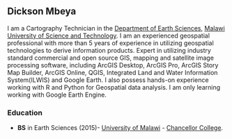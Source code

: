 ## Dickson Mbeya

I am a Cartography Technician in the [Department of Earth Sciences](https://www.must.ac.mw/departments/earth-sciences/), [Malawi University of Science and Technology](https://www.must.ac.mw). I am an experienced geospatial professional with more than 5 years of experience in utilizing geospatial technologies to derive information products. Expert in utilizing industry standard commercial and open source GIS, mapping and satellite image processing software, including ArcGIS Desktop, ArcGIS Pro, ArcGIS Story Map Builder, ArcGIS Online, QGIS, Integrated Land and Water Information System(ILWIS) and Google Earth. I also possess hands-on experience working with R and Python for Geospatial data analysis.  I am only learning working with Google Earth Engine. 

### Education

* **BS** in Earth Sciences (2015)-  [University of Malawi](http://www.unima.mw/) - [Chancellor College](https://www.cc.ac.mw/).


